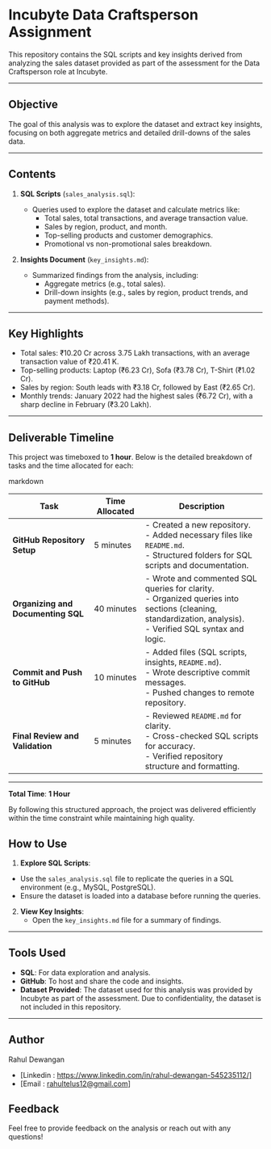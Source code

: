 # Incubyte Data Craftsperson Assignment

This repository contains the SQL scripts and key insights derived from analyzing the sales dataset provided as part of the assessment for the Data Craftsperson role at Incubyte.

---

## **Objective**
The goal of this analysis was to explore the dataset and extract key insights, focusing on both aggregate metrics and detailed drill-downs of the sales data.

---

## **Contents**
1. **SQL Scripts** (`sales_analysis.sql`):
   - Queries used to explore the dataset and calculate metrics like:
     - Total sales, total transactions, and average transaction value.
     - Sales by region, product, and month.
     - Top-selling products and customer demographics.
     - Promotional vs non-promotional sales breakdown.

2. **Insights Document** (`key_insights.md`):
   - Summarized findings from the analysis, including:
     - Aggregate metrics (e.g., total sales).
     - Drill-down insights (e.g., sales by region, product trends, and payment methods).

---

## **Key Highlights**
- Total sales: ₹10.20 Cr across 3.75 Lakh transactions, with an average transaction value of ₹20.41 K.
- Top-selling products: Laptop (₹6.23 Cr), Sofa (₹3.78 Cr), T-Shirt (₹1.02 Cr).
- Sales by region: South leads with ₹3.18 Cr, followed by East (₹2.65 Cr).
- Monthly trends: January 2022 had the highest sales (₹6.72 Cr), with a sharp decline in February (₹3.20 Lakh).

---
## **Deliverable Timeline**

This project was timeboxed to **1 hour**. Below is the detailed breakdown of tasks and the time allocated for each:


markdown

| **Task**                        | **Time Allocated** | **Description**                                                                                      |
|---------------------------------|--------------------|-----------------------------------------------------------------------------------------------------|
| **GitHub Repository Setup**     | 5 minutes         | - Created a new repository.<br>- Added necessary files like `README.md`.<br>- Structured folders for SQL scripts and documentation. |
| **Organizing and Documenting SQL** | 40 minutes         | - Wrote and commented SQL queries for clarity.<br>- Organized queries into sections (cleaning, standardization, analysis).<br>- Verified SQL syntax and logic. |
| **Commit and Push to GitHub**    | 10 minutes         | - Added files (SQL scripts, insights, `README.md`).<br>- Wrote descriptive commit messages.<br>- Pushed changes to remote repository. |
| **Final Review and Validation**  | 5 minutes         | - Reviewed `README.md` for clarity.<br>- Cross-checked SQL scripts for accuracy.<br>- Verified repository structure and formatting. |

---

**Total Time**: **1 Hour**

By following this structured approach, the project was delivered efficiently within the time constraint while maintaining high quality.


## **How to Use**
1. **Explore SQL Scripts**:
- Use the `sales_analysis.sql` file to replicate the queries in a SQL environment (e.g., MySQL, PostgreSQL).
- Ensure the dataset is loaded into a database before running the queries.

2. **View Key Insights**:
   - Open the `key_insights.md` file for a summary of findings.

---

## **Tools Used**
- **SQL**: For data exploration and analysis.
- **GitHub**: To host and share the code and insights.
- **Dataset Provided**: The dataset used for this analysis was provided by Incubyte as part of the assessment. Due to confidentiality, the dataset is not included in this repository. 


---

## **Author**
Rahul  Dewangan
- [Linkedin : https://www.linkedin.com/in/rahul-dewangan-545235112/]
- [Email : rahultelus12@gmail.com]

## **Feedback**
Feel free to provide feedback on the analysis or reach out with any questions!
